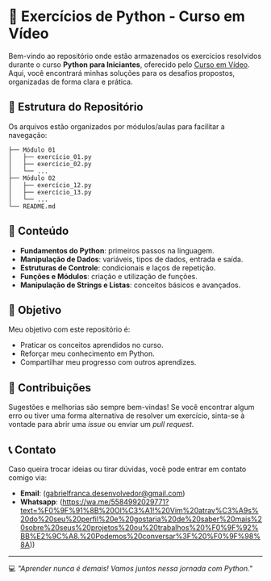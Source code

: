 # 🐍 Exercícios de Python - Curso em Vídeo

Bem-vindo ao repositório onde estão armazenados os exercícios resolvidos durante o curso **Python para Iniciantes**, oferecido pelo [Curso em Vídeo](https://www.cursoemvideo.com/). Aqui, você encontrará minhas soluções para os desafios propostos, organizadas de forma clara e prática.

## 📂 Estrutura do Repositório

Os arquivos estão organizados por módulos/aulas para facilitar a navegação:

```
├── Módulo 01
│   ├── exercício_01.py
│   ├── exercício_02.py
│   └── ...
├── Módulo 02
│   ├── exercício_12.py
│   ├── exercício_13.py
│   └── ...
└── README.md
```

## 📌 Conteúdo

- **Fundamentos do Python**: primeiros passos na linguagem.
- **Manipulação de Dados**: variáveis, tipos de dados, entrada e saída.
- **Estruturas de Controle**: condicionais e laços de repetição.
- **Funções e Módulos**: criação e utilização de funções.
- **Manipulação de Strings e Listas**: conceitos básicos e avançados.

## 🎯 Objetivo

Meu objetivo com este repositório é:

- Praticar os conceitos aprendidos no curso.
- Reforçar meu conhecimento em Python.
- Compartilhar meu progresso com outros aprendizes.

## 🤝 Contribuições

Sugestões e melhorias são sempre bem-vindas! Se você encontrar algum erro ou tiver uma forma alternativa de resolver um exercício, sinta-se à vontade para abrir uma *issue* ou enviar um *pull request*.

## 📞 Contato

Caso queira trocar ideias ou tirar dúvidas, você pode entrar em contato comigo via:

- **Email**: (gabrielfranca.desenvolvedor@gmail.com)
- **Whatsapp**: (https://wa.me/5584992029771?text=%F0%9F%91%8B%20Ol%C3%A1!%20Vim%20atrav%C3%A9s%20do%20seu%20perfil%20e%20gostaria%20de%20saber%20mais%20sobre%20seus%20projetos%20ou%20trabalhos%20%F0%9F%92%BB%E2%9C%A8.%20Podemos%20conversar%3F%20%F0%9F%98%8A))

---

💻 *"Aprender nunca é demais! Vamos juntos nessa jornada com Python."*
